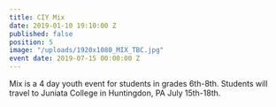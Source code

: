 ```yaml
---
title: CIY Mix
date: 2019-01-10 19:10:00 Z
published: false
position: 5
image: "/uploads/1920x1080_MIX_TBC.jpg"
event date: 2019-07-15 00:00:00 Z
---
```


Mix is a 4 day youth event for students in grades 6th-8th. Students will travel to Juniata College in Huntingdon, PA July 15th-18th. 